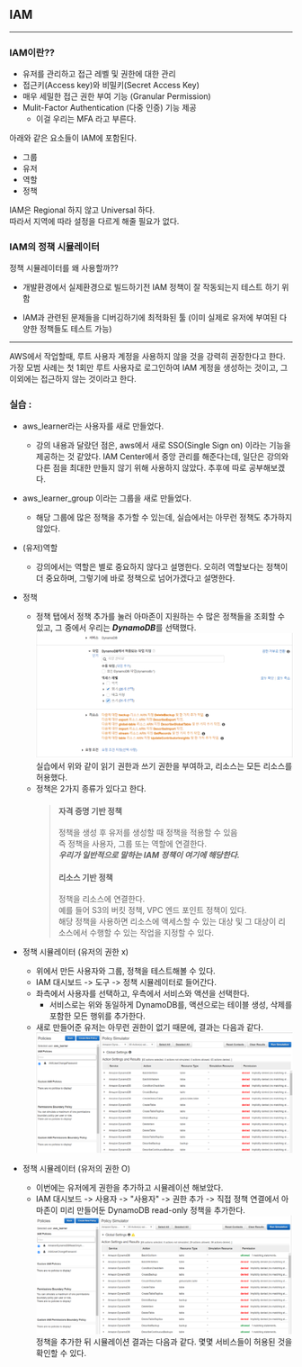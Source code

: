 ## IAM

***

### IAM이란??

+ 유저를 관리하고 접근 레벨 및 권한에 대한 관리
+ 접근키(Access key)와 비밀키(Secret Access Key)
+ 매우 세밀한 접근 권한 부여 기능 (Granular Permission)
+ Mulit-Factor Authentication (다중 인증) 기능 제공
    + 이걸 우리는 MFA 라고 부른다.

아래와 같은 요소들이 IAM에 포함된다.

+ 그룹
+ 유저
+ 역할
+ 정책

IAM은 Regional 하지 않고 Universal 하다.  
따라서 지역에 따라 설정을 다르게 해줄 필요가 없다. 

### IAM의 정책 시뮬레이터

정책 시뮬레이터를 왜 사용할까??

+ 개발환경에서 실제환경으로 빌드하기전 IAM 정책이 잘 작동되는지 
테스트 하기 위함
  
+ IAM과 관련된 문제들을 디버깅하기에 최적화된 툴 (이미 실제로 유저에
  부여된 다양한 정책들도 테스트 가능)
  
***

AWS에서 작업할때, 루트 사용자 계정을 사용하지 않을 것을 강력히 권장한다고
한다. 가장 모범 사례는 첫 1회만 루트 사용자로 로그인하여 IAM 계정을
생성하는 것이고, 그 이외에는 접근하지 않는 것이라고 한다. 

### 실습 :

+ aws_learner라는 사용자를 새로 만들었다.
  + 강의 내용과 달랐던 점은, aws에서 새로 SSO(Single Sign on)
  이라는 기능을 제공하는 것 같았다. IAM Center에서 중앙 관리를 해준다는데,
  일단은 강의와 다른 점을 최대한 만들지 않기 위해 사용하지 않았다.
  추후에 따로 공부해보겠다.
    
+ aws_learner_group 이라는 그룹을 새로 만들었다.
  + 해당 그룹에 많은 정책을 추가할 수 있는데, 실습에서는 아무런 정책도
  추가하지 않았다. 
    
+ (유저)역할
  + 강의에서는 역할은 별로 중요하지 않다고 설명한다. 오히려 역할보다는
  정책이 더 중요하며, 그렇기에 바로 정책으로 넘어가겠다고 설명한다.
    
+ 정책
  + 정책 탭에서 정책 추가를 눌러 아마존이 지원하는 수 많은 정책들을 
  조회할 수 있고, 그 중에서 우리는 ***DynamoDB***를 선택했다.
    ![img.png](img.png)
  실습에서 위와 같이 읽기 권한과 쓰기 권한을 부여하고, 리소스는
  모든 리소스를 허용했다.
  + 정책은 2가지 종류가 있다고 한다.
    > #### 자격 증명 기반 정책
    > 정책을 생성 후 유저를 생성할 때 정책을 적용할 수 있음  
    즉 정책을 사용자, 그룹 또는 역할에 연결한다.  
    ***우리가 일반적으로 말하는 IAM 정책이 여기에 해당한다.***
    > 
    > #### 리소스 기반 정책
    > 정책을 리소스에 연결한다.  
    예를 들어 S3의 버킷 정책, VPC 엔드 포인트 정책이 있다.  
    해당 정책을 사용하면 리소스에 액세스할 수 있는 대상 및 그 대상이
     리소스에서 수행할 수 있는 작업을 지정할 수 있다.
    
+ 정책 시뮬레이터 (유저의 권한 x)
  + 위에서 만든 사용자와 그룹, 정책을 테스트해볼 수 있다.
  + IAM 대시보드 -> 도구 -> 정책 시뮬레이터로 들어간다.
  + 좌측에서 사용자를 선택하고, 우측에서 서비스와 액션을 선택한다.
    + 서비스로는 위와 동일하게 DynamoDB를, 액션으로는 테이블 생성,
  삭제를 포함한 모든 행위를 추가한다.
  + 새로 만들어준 유저는 아무런 권한이 없기 때문에, 결과는 다음과 같다.
  ![img_1.png](img_1.png)
    
+ 정책 시뮬레이터 (유저의 권한 O)
  + 이번에는 유저에게 권한을 추가하고 시뮬레이션 해보았다.
  + IAM 대시보드 -> 사용자 -> "사용자" -> 권한 추가 -> 직접 정책 연결에서
  아마존이 미리 만들어둔 DynamoDB read-only 정책을 추가한다.
  ![img_2.png](img_2.png)  
  정책을 추가한 뒤 시뮬레이션 결과는 다음과 같다.
  몇몇 서비스들이 허용된 것을 확인할 수 있다.